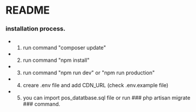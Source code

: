 # README #

### installation process. ###

* 1. run command "composer update"
* 2. run command "npm install"
* 3. run command "npm run dev" or "npm run production"
* 4. creare .env file and add CDN_URL (check .env.example file)
* 5. you can import pos_datatbase.sql file or run ### php artisan migrate ### command.
